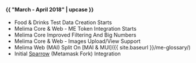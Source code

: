 #### {{ "March - April 2018" | upcase }}

* Food & Drinks Test Data Creation Starts
* Melima Core & Web - ME Token Integration Starts
* Melima Core Improved Filtering And Big Numbers
* Melima Core & Web - Images Upload/View Support
* Melima Web (MAI) Split On [MAI & MUI]({{ site.baseurl }}/me-glossary/)
* Initial [Sparrow](https://github.com/ubiq/sparrow-plugin) (Metamask Fork) Integration

